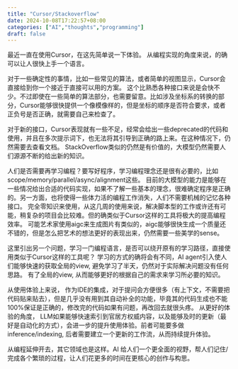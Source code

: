 ```yaml
---
title: "Cursor/Stackoverflow"
date: 2024-10-08T17:22:57+08:00
categories: ["AI","thoughts","programming"]
draft: false
---
```


最近一直在使用Cursor，在这先简单说一下体验。 从编程实现的角度来说，的确可以让人很快上手一个语言。

对于一些确定性的事情，比如一些常见的算法，或者简单的视图显示，Cursor会直接给到你一个接近于直接可以用的方案。
这个比熟悉各种接口来说是会快不少。不过即使在一些简单的算法部分，也需要留意。比如涉及坐标系的转换的部分，Cursor能够很快提供一个像模像样的，但是坐标的顺序是否符合要求，或者正负号是否正确，就需要自己来检查了。

对于新的接口，Cursor表现就有一些不足，经常会给出一些deprecated的代码和使用，并且在多次提示词下，也无法将其引导到正确的路上来。在这种情况下，仍然需要去查看文档。
StackOverflow类似的仍然是有价值的，大模型仍然需要人们源源不断的给出新的知识。

人们是否需要再学习编程？要写好程序，学习编程理念还是很有必要的，比如scope/memory/parallel/async/alignment这些。
目前的大模型的能力是能够在一些情况给出合适的代码实现，如果不了解一些基本的理念，很难确定程序是正确的。另一方面，也将使得一些体力活的编程工作消失，人们不需要机械的记忆各种接口。
完全零知识来使用，从这几周的使用来说，解决脚本型的工作或许还有可能，稍复杂的项目会比较难。但的确类似于Cursor这样的工具将极大的提高编程效率。
可能艺术家使用aigc来生成图片有类似的，aigc能够很快生成一个质量还不错的，但是怎么把艺术的想法更好的表现出来，仍然需要一些美学的sense。

这里引出另一个问题，学习一门编程语言，是否可以绕开原有的学习路径，直接使用类似于Cursor这样的工具呢？ 学习的方式的确将会有不同，AI agent引入使人们能够快速的获取全局的view,
避免学习了半天，仍然对于实际解决问题没有任何思路。 有了全局的view, 从而能够更好的根据自己的需求来学习所必要的知识。

从使用体验上来说， 作为IDE的集成，对于提问会方便很多（有上下文，不需要把代码贴来贴去），但是几乎没有用到其自动补全的功能，毕竟其的代码生成也不能100%保证是正确的，修改完的代码如果有问题，再改回去就很头疼。
从更好的体验的角度， LLM如果能够快速索引到官居方权威内容，以及能够及时的更新（最好是自动化的方式），会进一步的提升使用体验。前者可能要多做inference/indexing, 后者需要建立一个更新的工作流，从而持续提升体验。

从编程延伸开去，其它领域也是这样。AI 给人们一个更全面的视野，帮人们记住/完成各个繁琐的过程，让人们花更多的时间在更核心的创作与构思。

















